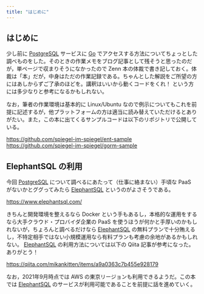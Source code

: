 ```yaml
---
title: "はじめに"
---
```


## はじめに

少し前に [PostgreSQL] サービスに [Go] でアクセスする方法についてちょっとした調べものをした。そのときの作業メモをブログ記事として残そうと思ったのだが，単ページで収まりそうになかったので Zenn 本の体裁で書き記しておく。体裁は「本」だが，中身はただの作業記録である。ちゃんとした解説をご所望の方にはあしからずご了承のほどを。講釈はいいから動くコードをくれ！ という方には多少なりと参考になるかもしれない。

なお，筆者の作業環境は基本的に Linux/Ubuntu なので例示についてもこれを前提に記述するが，他プラットフォームの方は適当に読み替えていただけるとありがたい。また，この本に出てくるサンプルコードは以下のリポジトリで公開している。

https://github.com/spiegel-im-spiegel/ent-sample
https://github.com/spiegel-im-spiegel/gorm-sample

## ElephantSQL の利用

今回 [PostgreSQL] について調べるにあたって（仕事に絡まない）手頃な PaaS がないかとググってみたら [ElephantSQL] というのがよさそうである。

https://www.elephantsql.com/

きちんと開発環境を整えるなら Docker という手もあるし，本格的な運用をするなら大手クラウド・プロバイダ企業の PaaS を使うほうが何かと手厚いのかもしれないが，ちょろんと調べるだけなら [ElephantSQL] の無料プランで十分賄えるし，不特定相手ではない小規模運用なら有料プランも考慮の余地があるかもしれない。 [ElephantSQL] の利用方法については以下の Qiita 記事が参考になった。ありがとう！

https://qiita.com/mikankitten/items/a9a0363c7b455e928179

なお，2021年9月時点では AWS の東京リージョンも利用できるようだ。この本では [ElephantSQL] のサービスが利用可能であることを前提に話を進めていく。

[Go]: https://go.dev/
[PostgreSQL]: https://www.postgresql.org/ "PostgreSQL: The world's most advanced open source database"
[ElephantSQL]: https://www.elephantsql.com/ "ElephantSQL - PostgreSQL as a Service"
